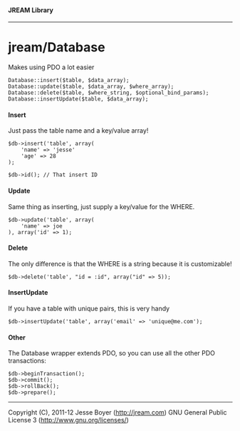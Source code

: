 #### JREAM Library
* * *

# jream/Database
Makes using PDO a lot easier

    Database::insert($table, $data_array);
    Database::update($table, $data_array, $where_array);
    Database::delete($table, $where_string, $optional_bind_params);
    Database::insertUpdate($table, $data_array);
    
#### Insert
Just pass the table name and a key/value array!

    $db->insert('table', array(
        'name' => 'jesse'
        'age' => 28
    );
    
    $db->id(); // That insert ID
    
#### Update
Same thing as inserting, just supply a key/value for the WHERE.

    $db->update('table', array(
        'name' => joe
    ), array('id' => 1);
    
#### Delete
The only difference is that the WHERE is a string because it is
customizable!

    $db->delete('table', "id = :id", array("id" => 5));

    
#### InsertUpdate
If you have a table with unique pairs, this is very handy

    $db->insertUpdate('table', array('email' => 'unique@me.com');
 
#### Other
The Database wrapper extends PDO, so you can use all the other PDO transactions:

    $db->beginTransaction();
    $db->commit();
    $db->rollBack();
    $db->prepare();


* * *
Copyright (C), 2011-12 Jesse Boyer (http://jream.com) GNU General Public License 3 (http://www.gnu.org/licenses/)
